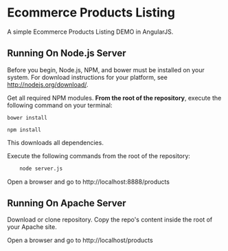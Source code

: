 # Ecommerce Products Listing

A simple Ecommerce Products Listing DEMO in AngularJS.

## Running On Node.js Server

Before you begin, Node.js, NPM, and bower must be installed on your system. For download instructions for your platform, see http://nodejs.org/download/.

Get all required NPM modules. **From the root of the repository**, execute the following command on your terminal:

`bower install`

`npm install`

This downloads all dependencies.

Execute the following commands from the root of the repository:

```sh
    node server.js
```

Open a browser and go to http://localhost:8888/products


## Running On Apache Server

Download or clone repository. Copy the repo's content inside the root of your Apache site.

Open a browser and go to http://localhost/products



